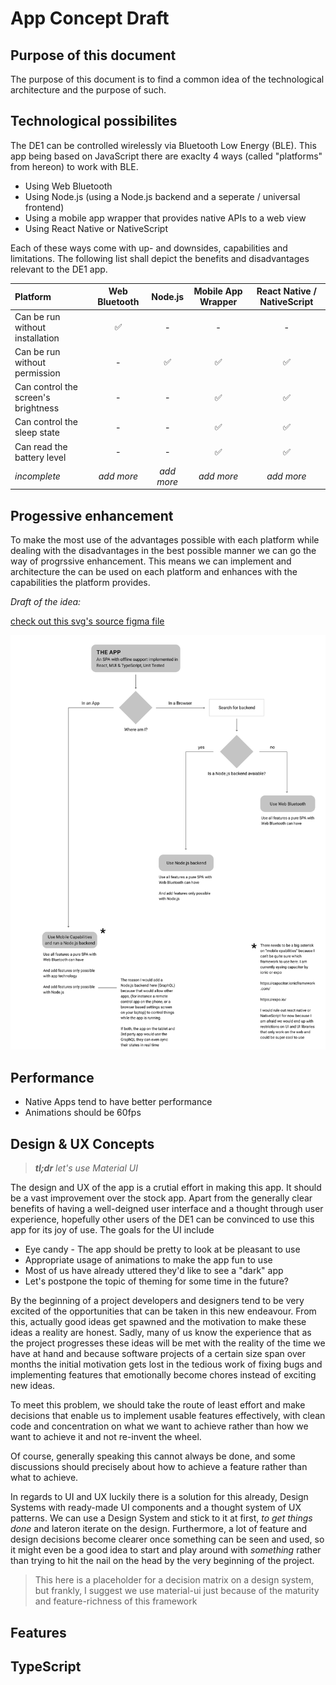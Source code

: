 # App Concept Draft

## Purpose of this document

The purpose of this document is to find a common idea of the technological architecture and the purpose of such.

## Technological possibilites

The DE1 can be controlled wirelessly via Bluetooth Low Energy (BLE). This app being based on JavaScript there are
exaclty 4 ways (called "platforms" from hereon) to work with BLE.

- Using Web Bluetooth
- Using Node.js (using a Node.js backend and a seperate / universal frontend)
- Using a mobile app wrapper that provides native APIs to a web view
- Using React Native or NativeScript

Each of these ways come with up- and downsides, capabilities and limitations. The following list shall depict the
benefits and disadvantages relevant to the DE1 app.

| Platform                            | Web Bluetooth |  Node.js   | Mobile App Wrapper | React Native / NativeScript |
| :---------------------------------- | :-----------: | :--------: | :----------------: | :-------------------------: |
| Can be run without installation     |      ✅       |     -      |         -          |              -              |
| Can be run without permission       |       -       |     ✅     |         ✅         |             ✅              |
| Can control the screen's brightness |       -       |     -      |         ✅         |             ✅              |
| Can control the sleep state         |       -       |     -      |         ✅         |             ✅              |
| Can read the battery level          |       -       |     -      |         ✅         |             ✅              |
| _incomplete_                        |  _add more_   | _add more_ |     _add more_     |         _add more_          |

## Progessive enhancement

To make the most use of the advantages possible with each platform while dealing with the disadvantages in the best
possible manner we can go the way of progrssive enhancement. This means we can implement and architecture the can be
used on each platform and enhances with the capabilities the platform provides.

_Draft of the idea:_

[check out this svg's source figma file](https://www.figma.com/file/chZa76r9t1l4oq5UAFYMZW/Sblendid-Architecture?node-id=2%3A5&viewport=199%2C181%2C1)

![](https://raw.githubusercontent.com/LukasBombach/de1/app-concept/packages/specs/concept-flowchart.svg?sanitize=true)

<!-- todo replace with local link once this is merged -->

## Performance

- Native Apps tend to have better performance
- Animations should be 60fps

## Design & UX Concepts

> _**tl;dr** let's use Material UI_

The design and UX of the app is a crutial effort in making this app. It should be a vast improvement over the stock app.
Apart from the generally clear benefits of having a well-deigned user interface and a thought through user experience,
hopefully other users of the DE1 can be convinced to use this app for its joy of use. The goals for the UI include

- Eye candy - The app should be pretty to look at be pleasant to use
- Appropriate usage of animations to make the app fun to use
- Most of us have already uttered they'd like to see a "dark" app
- Let's postpone the topic of theming for some time in the future?

By the beginning of a project developers and designers tend to be very excited of the opportunities that can be taken in
this new endeavour. From this, actually good ideas get spawned and the motivation to make these ideas a reality are honest.
Sadly, many of us know the experience that as the project progresses these ideas will be met with the reality of the time
we have at hand and because software projects of a certain size span over months the initial motivation gets lost in the
tedious work of fixing bugs and implementing features that emotionally become chores instead of exciting new ideas.

To meet this problem, we should take the route of least effort and make decisions that enable us to implement usable features
effectively, with clean code and concentration on what we want to achieve rather than how we want to achieve it and not
re-invent the wheel.

Of course, generally speaking this cannot always be done, and some discussions should precisely about how to achieve
a feature rather than what to achieve.

In regards to UI and UX luckily there is a solution for this already, Design Systems with ready-made UI components and a
thought system of UX patterns. We can use a Design System and stick to it at first, _to get things done_ and lateron iterate
on the design. Furthermore, a lot of feature and design decisions become clearer once something can be seen and used, so
it might even be a good idea to start and play around with _something_ rather than trying to hit the nail on the head by
the very beginning of the project.

> This here is a placeholder for a decision matrix on a design system, but frankly, I suggest we use material-ui just
> because of the maturity and feature-richness of this framework

## Features

## TypeScript
